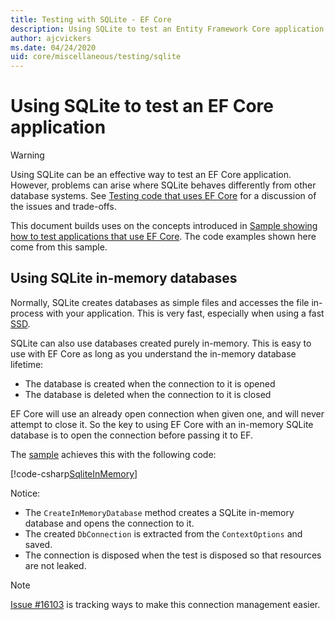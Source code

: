 ```yaml
---
title: Testing with SQLite - EF Core
description: Using SQLite to test an Entity Framework Core application
author: ajcvickers
ms.date: 04/24/2020
uid: core/miscellaneous/testing/sqlite
---
```


# Using SQLite to test an EF Core application

> [!WARNING]
> Using SQLite can be an effective way to test an EF Core application.
> However, problems can arise where SQLite behaves differently from other database systems.
> See [Testing code that uses EF Core](xref:core/miscellaneous/testing/index) for a discussion of the issues and trade-offs.  

This document builds uses on the concepts introduced in [Sample showing how to test applications that use EF Core](xref:core/miscellaneous/testing/testing-sample).
The code examples shown here come from this sample.

## Using SQLite in-memory databases

Normally, SQLite creates databases as simple files and accesses the file in-process with your application.
This is very fast, especially when using a fast [SSD](https://en.wikipedia.org/wiki/Solid-state_drive).

SQLite can also use databases created purely in-memory.
This is easy to use with EF Core as long as you understand the in-memory database lifetime:

* The database is created when the connection to it is opened
* The database is deleted when the connection to it is closed

EF Core will use an already open connection when given one, and will never attempt to close it.
So the key to using EF Core with an in-memory SQLite database is to open the connection before passing it to EF.  

The [sample](xref:core/miscellaneous/testing/testing-sample) achieves this with the following code:

[!code-csharp[SqliteInMemory](../../../../samples/core/Miscellaneous/Testing/ItemsWebApi/Tests/SqliteInMemoryItemsControllerTest.cs?name=SqliteInMemory)]

Notice:

* The `CreateInMemoryDatabase` method creates a SQLite in-memory database and opens the connection to it.
* The created `DbConnection` is extracted from the `ContextOptions` and saved.
* The connection is disposed when the test is disposed so that resources are not leaked.

> [!NOTE]
> [Issue #16103](https://github.com/dotnet/efcore/issues/16103) is tracking ways to make this connection management easier.
